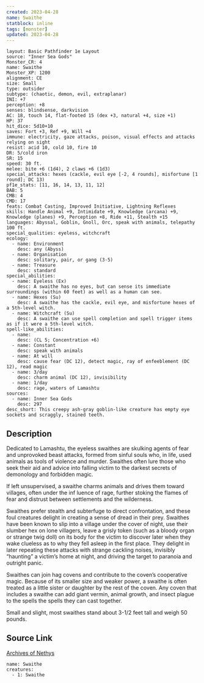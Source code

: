 ```yaml
---
created: 2023-04-28
name: Swaithe
statblock: inline
tags: [monster]
updated: 2023-04-28
---
```

```statblock
layout: Basic Pathfinder 1e Layout
source: "Inner Sea Gods"
Monster_CR: 4
name: Swaithe
Monster_XP: 1200
alignment: CE
size: Small
type: outsider
subtype: (chaotic, demon, evil, extraplanar)
INI: +7
perception: +8
senses: blindsense, darkvision
AC: 18, touch 14, flat-footed 15 (dex +3, natural +4, size +1)
HP: 37
hit_dice: 5d10+10
saves: Fort +3, Ref +9, Will +4
immune: electricity, gaze attacks, poison, visual effects and attacks relying on sight
resist: acid 10, cold 10, fire 10
DR: 5/cold iron
SR: 15
speed: 30 ft.
melee: bite +6 (1d4), 2 claws +6 (1d3)
special_attacks: hexes (cackle, evil eye [-2, 4 rounds], misfortune [1 round]; DC 13)
pf1e_stats: [11, 16, 14, 13, 11, 12]
BAB: 5
CMB: 4
CMD: 17
feats: Combat Casting, Improved Initiative, Lightning Reflexes
skills: Handle Animal +9, Intimidate +9, Knowledge (arcana) +9, Knowledge (planes) +9, Perception +8, Ride +11, Stealth +15
languages: Abyssal, Goblin, Gnoll, Orc, speak with animals, telepathy 100 ft.
special_qualities: eyeless, witchcraft
ecology:
  - name: Environment
    desc: any (Abyss)
  - name: Organisation
    desc: solitary, pair, or gang (3-5)
  - name: Treasure
    desc: standard
special_abilities:
  - name: Eyeless (Ex)
    desc: A swaithe has no eyes, but can sense its immediate surroundings (within 60 feet) as well as a human can see.
  - name: Hexes (Su)
    desc: A swaithe has the cackle, evil eye, and misfortune hexes of a 5th-level witch.
  - name: Witchcraft (Su)
    desc: A swaithe can use spell completion and spell trigger items as if it were a 5th-level witch.
spell-like_abilities:
  - name:
    desc: (CL 5; Concentration +6)
  - name: Constant
    desc: speak with animals
  - name: At will
    desc: cause fear (DC 12), detect magic, ray of enfeeblement (DC 12), read magic
  - name: 3/day
    desc: charm animal (DC 12), invisibility
  - name: 1/day
    desc: rage, waters of Lamashtu
sources:
  - name: Inner Sea Gods
    desc: 297
desc_short: This creepy ash-gray goblin-like creature has empty eye sockets and scraggly, stained teeth.
```
## Description
Dedicated to Lamashtu, the eyeless swaithes are skulking agents of fear and unprovoked beast attacks, formed from sinful souls who, in life, used animals as tools of violence and murder. Swaithes often lure those who seek their aid and advice into falling victim to the darkest secrets of demonology and forbidden magic.

If left unsupervised, a swaithe charms animals and drives them toward villages, often under the inf luence of rage, further stoking the flames of fear and distrust between settlements and the wilderness.

Swaithes prefer stealth and subterfuge to direct confrontation, and these foul creatures delight in creating a sense of dread in their prey. Swaithes have been known to slip into a village under the cover of night, use their slumber hex on lone villagers, leave a grisly token (such as a bloody organ or strange twig doll) on its body for the victim to discover later when they wake clueless as to why they fell asleep in the first place. They delight in later repeating these attacks with strange cackling noises, invisibly “haunting” a victim’s home at night, and driving the target to paranoia and outright panic.

Swaithes can join hag covens and contribute to the coven’s cooperative magic. Because of its smaller size and weaker power, a swaithe is often treated as a little sister or daughter by the rest of the coven. Any coven that includes a swaithe can add giant vermin, animal growth, and insect plague to the spells the spells they can cast together.

Small and slight, most swaithes stand about 3-1/2 feet tall and weigh 50 pounds.
## Source Link
[Archives of Nethys](https://aonprd.com/MonsterDisplay.aspx?ItemName=Swaithe)
```encounter-table
name: Swaithe
creatures:
  - 1: Swaithe
```
